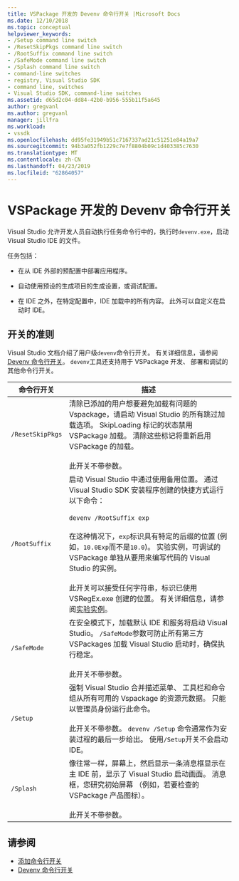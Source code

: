 ```yaml
---
title: VSPackage 开发的 Devenv 命令行开关 |Microsoft Docs
ms.date: 12/10/2018
ms.topic: conceptual
helpviewer_keywords:
- /Setup command line switch
- /ResetSkipPkgs command line switch
- /RootSuffix command line switch
- /SafeMode command line switch
- /Splash command line switch
- command-line switches
- registry, Visual Studio SDK
- command line, switches
- Visual Studio SDK, command-line switches
ms.assetid: d65d2c04-dd84-42b0-b956-555b11f5a645
author: gregvanl
ms.author: gregvanl
manager: jillfra
ms.workload:
- vssdk
ms.openlocfilehash: dd95fe31949b51c7167337ad21c51251e84a19a7
ms.sourcegitcommit: 94b3a052fb1229c7e7f8804b09c1d403385c7630
ms.translationtype: MT
ms.contentlocale: zh-CN
ms.lasthandoff: 04/23/2019
ms.locfileid: "62864057"
---
```

# <a name="devenv-command-line-switches-for-vspackage-development"></a>VSPackage 开发的 Devenv 命令行开关

Visual Studio 允许开发人员自动执行任务命令行中的，执行时`devenv.exe`，启动 Visual Studio IDE 的文件。

 任务包括：

- 在从 IDE 外部的预配置中部署应用程序。

- 自动使用预设的生成项目的生成设置，或调试配置。

- 在 IDE 之外，在特定配置中，IDE 加载中的所有内容。 此外可以自定义在启动时 IDE。

## <a name="guidelines-for-switches"></a>开关的准则

Visual Studio 文档介绍了用户级`devenv`命令行开关。 有关详细信息，请参阅[Devenv 命令行开关](../ide/reference/devenv-command-line-switches.md)。 `devenv`工具还支持用于 VSPackage 开发、 部署和调试的其他命令行开关。

| 命令行开关 | 描述 |
|---------------------| - |
| `/ResetSkipPkgs` | 清除已添加的用户想要避免加载有问题的 Vspackage，请启动 Visual Studio 的所有跳过加载选项。 SkipLoading 标记的状态禁用 VSPackage 加载。 清除这些标记将重新启用 VSPackage 的加载。<br /><br /> 此开关不带参数。 |
| `/RootSuffix` | 启动 Visual Studio 中通过使用备用位置。 通过 Visual Studio SDK 安装程序创建的快捷方式运行以下命令：<br /><br /> `devenv /RootSuffix exp`<br /><br /> 在这种情况下，`exp`标识具有特定的后缀的位置 (例如，`10.0Exp`而不是`10.0`)。 实验实例，可调试的 VSPackage 单独从要用来编写代码的 Visual Studio 的实例。<br /><br /> 此开关可以接受任何字符串，标识已使用 VSRegEx.exe 创建的位置。 有关详细信息，请参阅[实验实例](../extensibility/the-experimental-instance.md)。 |
| `/SafeMode` | 在安全模式下，加载默认 IDE 和服务将启动 Visual Studio。 `/SafeMode`参数可防止所有第三方 VSPackages 加载 Visual Studio 启动时，确保执行稳定。<br /><br /> 此开关不带参数。 |
| `/Setup` | 强制 Visual Studio 合并描述菜单、 工具栏和命令组从所有可用的 Vspackage 的资源元数据。 只能以管理员身份运行此命令。 <br /><br /> 此开关不带参数。 `devenv /Setup` 命令通常作为安装过程的最后一步给出。 使用`/Setup`开关不会启动 IDE。|
| `/Splash` | 像往常一样，屏幕上，然后显示一条消息框显示在主 IDE 前，显示了 Visual Studio 启动画面。 消息框，您研究初始屏幕 （例如，若要检查的 VSPackage 产品图标）。<br /><br /> 此开关不带参数。 |

## <a name="see-also"></a>请参阅

- [添加命令行开关](../extensibility/adding-command-line-switches.md)
- [Devenv 命令行开关](../ide/reference/devenv-command-line-switches.md)